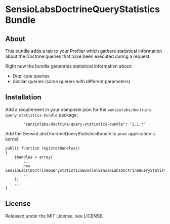 # SensioLabsDoctrineQueryStatisticsBundle

## About

This bundle adds a tab to your Profiler which gathers statistical information about the Doctrine queries that have
been executed during a request.

Right now the bundle generates statistical information about:

- Duplicate queries
- Similar queries (same queries with different parameters)

## Installation

Add a requirement in your composer.json for the `sensiolabs/doctrine-query-statistics-bundle` package:

            "sensiolabs/doctrine-query-statistics-bundle": "2.1.*"

Add the SensioLabsDoctrineQueryStatisticsBundle to your application's kernel:

    public function registerBundles()
    {
        $bundles = array(
            ...
            new SensioLabs\DoctrineQueryStatisticsBundle\SensioLabsDoctrineQueryStatisticsBundle(),
            ...
        );
        ...
    }

## License

Released under the MIT License, see LICENSE.